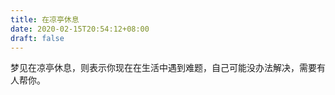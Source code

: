 ```yaml
---
title: 在凉亭休息
date: 2020-02-15T20:54:12+08:00
draft: false
---
```


梦见在凉亭休息，则表示你现在在生活中遇到难题，自己可能没办法解决，需要有人帮你。
